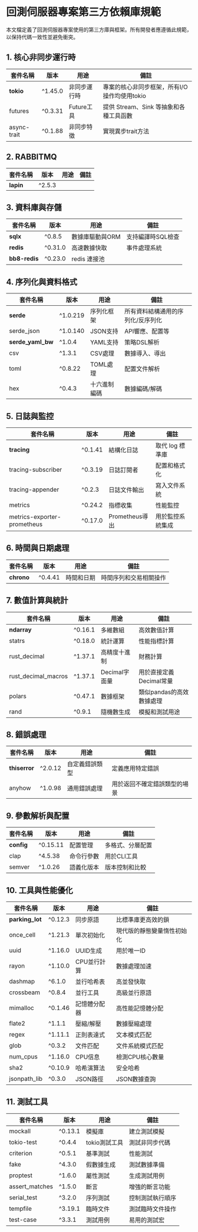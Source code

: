 # 回測伺服器專案第三方依賴庫規範

本文檔定義了回測伺服器專案使用的第三方庫與框架。所有開發者應遵循此規範，以保持代碼一致性並避免衝突。

## 1. 核心非同步運行時

| 套件名稱 | 版本 | 用途 | 備註 |
|---------|------|------|------|
| **tokio** | ^1.45.0 | 非同步運行時 | 專案的核心非同步框架，所有I/O操作均使用tokio |
| futures | ^0.3.31 | Future工具 | 提供 Stream、Sink 等抽象和各種工具函數 |
| async-trait | ^0.1.88 | 非同步特徵 | 實現異步trait方法 |


## 2. RABBITMQ

| 套件名稱 | 版本 | 用途 | 備註 |
|---------|------|------|------|
| **lapin** | ^2.5.3 |  |  |


## 3. 資料庫與存儲

| 套件名稱 | 版本 | 用途 | 備註 |
|---------|------|------|------|
| **sqlx** | ^0.8.5 | 數據庫驅動與ORM | 支持編譯時SQL檢查 |
| **redis** | ^0.31.0 | 高速數據快取 | 事件處理系統 |
| **bb8-redis** | ^0.23.0 | redis 連接池 |  |


## 4. 序列化與資料格式

| 套件名稱 | 版本 | 用途 | 備註 |
|---------|------|------|------|
| **serde** | ^1.0.219 | 序列化框架 | 所有資料結構通用的序列化/反序列化 |
| serde_json | ^1.0.140 | JSON支持 | API響應、配置等 |
| **serde_yaml_bw** | ^1.0.4 | YAML支持 | 策略DSL解析 |
| csv | ^1.3.1 | CSV處理 | 數據導入、導出 |
| toml | ^0.8.22 | TOML處理 | 配置文件解析 |
| hex | ^0.4.3 | 十六進制編碼 | 數據編碼/解碼 |


## 5. 日誌與監控

| 套件名稱 | 版本 | 用途 | 備註 |
|---------|------|------|------|
| **tracing** | ^0.1.41 | 結構化日誌 | 取代 log 標準庫 |
| tracing-subscriber | ^0.3.19 | 日誌訂閱者 | 配置和格式化 |
| tracing-appender | ^0.2.3 | 日誌文件輸出 | 寫入文件系統 |
| metrics | ^0.24.2 | 指標收集 | 性能監控 |
| metrics-exporter-prometheus | ^0.17.0 | Prometheus導出 | 用於監控系統集成 |


## 6. 時間與日期處理

| 套件名稱 | 版本 | 用途 | 備註 |
|---------|------|------|------|
| **chrono** | ^0.4.41 | 時間和日期 | 時間序列和交易相關操作 |


## 7. 數值計算與統計

| 套件名稱 | 版本 | 用途 | 備註 |
|---------|------|------|------|
| **ndarray** | ^0.16.1 | 多維數組 | 高效數值計算 |
| statrs | ^0.18.0 | 統計運算 | 性能指標計算 |
| rust_decimal | ^1.37.1 | 高精度十進制 | 財務計算 |
| rust_decimal_macros | ^1.37.1 | Decimal字面量 | 用於直接定義Decimal常量 |
| polars | ^0.47.1 | 數據框架 | 類似pandas的高效數據處理 |
| rand | ^0.9.1 | 隨機數生成 | 模擬和測試用途 |


## 8. 錯誤處理

| 套件名稱 | 版本 | 用途 | 備註 |
|---------|------|------|------|
| **thiserror** | ^2.0.12 | 自定義錯誤類型 | 定義應用特定錯誤 |
| anyhow | ^1.0.98 | 通用錯誤處理 | 用於返回不確定錯誤類型的場景 |


## 9. 參數解析與配置

| 套件名稱 | 版本 | 用途 | 備註 |
|---------|------|------|------|
| **config** | ^0.15.11 | 配置管理 | 多格式、分層配置 |
| clap | ^4.5.38 | 命令行參數 | 用於CLI工具 |
| semver | ^1.0.26 | 語義化版本 | 版本控制和比較 |


## 10. 工具與性能優化

| 套件名稱 | 版本 | 用途 | 備註 |
|---------|------|------|------|
| **parking_lot** | ^0.12.3 | 同步原語 | 比標準庫更高效的鎖 |
| once_cell | ^1.21.3 | 單次初始化 | 現代版的靜態變量惰性初始化 |
| uuid | ^1.16.0 | UUID生成 | 用於唯一ID |
| rayon | ^1.10.0 | CPU並行計算 | 數據處理加速 |
| dashmap | ^6.1.0 | 並行哈希表 | 高並發快取 |
| crossbeam | ^0.8.4 | 並行工具 | 高級並行原語 |
| mimalloc | ^0.1.46 | 記憶體分配器 | 高性能記憶體分配 |
| flate2 | ^1.1.1 | 壓縮/解壓 | 數據壓縮處理 |
| regex | ^1.11.1 | 正則表達式 | 文本模式匹配 |
| glob | ^0.3.2 | 文件匹配 | 文件系統模式匹配 |
| num_cpus | ^1.16.0 | CPU信息 | 檢測CPU核心數量 |
| sha2 | ^0.10.9 | 哈希演算法 | 安全哈希 |
| jsonpath_lib | ^0.3.0 | JSON路徑 | JSON數據查詢 |


## 11. 測試工具

| 套件名稱 | 版本 | 用途 | 備註 |
|---------|------|------|------|
| mockall | ^0.13.1 | 模擬庫 | 建立測試模擬 |
| tokio-test | ^0.4.4 | tokio測試工具 | 測試非同步代碼 |
| criterion | ^0.5.1 | 基準測試 | 性能測試 |
| fake | ^4.3.0 | 假數據生成 | 測試數據準備 |
| proptest | ^1.6.0 | 屬性測試 | 生成測試用例 |
| assert_matches | ^1.5.0 | 斷言 | 增強的斷言功能 |
| serial_test | ^3.2.0 | 序列測試 | 控制測試執行順序 |
| tempfile | ^3.19.1 | 臨時文件 | 測試臨時文件操作 |
| test-case | ^3.3.1 | 測試用例 | 易用的測試宏 |